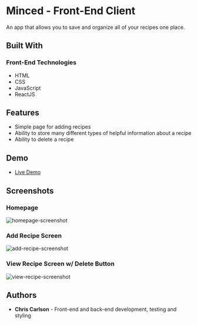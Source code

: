 # Minced - Front-End Client
An app that allows you to save and organize all of your recipes one place.

## Built With

### Front-End Technologies
* HTML
* CSS
* JavaScript
* ReactJS

## Features
* Simple page for adding recipes
* Ability to store many different types of helpful information about a recipe
* Ability to delete a recipe

## Demo

- [Live Demo](https://minced-client.ccarlson.now.sh/)

## Screenshots

### Homepage
![homepage-screenshot](https://user-images.githubusercontent.com/49646269/62900388-8994bf80-bd49-11e9-9914-3a591f58e8a2.png)

### Add Recipe Screen
![add-recipe-screenshot](https://user-images.githubusercontent.com/49646269/62900385-8994bf80-bd49-11e9-982a-faf7c828f5a5.png)

### View Recipe Screen w/ Delete Button
![view-recipe-screenshot](https://user-images.githubusercontent.com/49646269/62900387-8994bf80-bd49-11e9-89c4-2d4d531a45a1.png)

## Authors
* **Chris Carlson** - Front-end and back-end development, testing and styling





